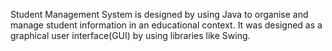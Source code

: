 Student Management System is designed by using Java to organise and manage student information in an educational context.
It was designed as a graphical user interface(GUI) by using libraries like Swing.

